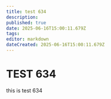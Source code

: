 ```yaml
---
title: test 634
description: 
published: true
date: 2025-06-16T15:00:11.679Z
tags: 
editor: markdown
dateCreated: 2025-06-16T15:00:11.679Z
---
```


# TEST 634
this is test 634
